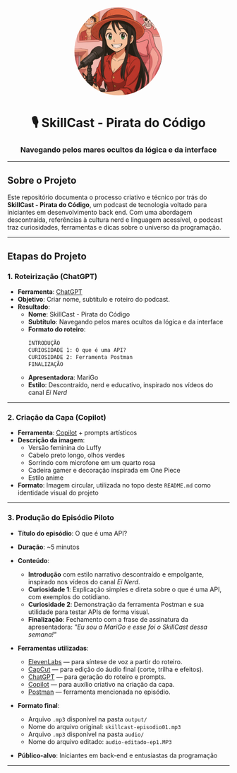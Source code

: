 
<p align="center">
  <img src="assets/capa-podcast.png" alt="Capa do SkillCast" width="200" style="border-radius: 50%;" />
</p>


<h1 align="center">🎙️ SkillCast - Pirata do Código</h1>
<h3 align="center">Navegando pelos mares ocultos da lógica e da interface</h3>

---

## Sobre o Projeto

Este repositório documenta o processo criativo e técnico por trás do **SkillCast - Pirata do Código**, um podcast de tecnologia voltado para iniciantes em desenvolvimento back end. Com uma abordagem descontraída, referências à cultura nerd e linguagem acessível, o podcast traz curiosidades, ferramentas e dicas sobre o universo da programação.

---

## Etapas do Projeto

### 1. Roteirização (ChatGPT)
- **Ferramenta**: [ChatGPT](https://chat.openai.com/)
- **Objetivo**: Criar nome, subtítulo e roteiro do podcast.
- **Resultado**:
  - **Nome**: SkillCast - Pirata do Código
  - **Subtítulo**: Navegando pelos mares ocultos da lógica e da interface
  - **Formato do roteiro**:
    ```
    INTRODUÇÃO
    CURIOSIDADE 1: O que é uma API?
    CURIOSIDADE 2: Ferramenta Postman
    FINALIZAÇÃO
    ```
  - **Apresentadora**: MariGo
  - **Estilo**: Descontraído, nerd e educativo, inspirado nos vídeos do canal *Ei Nerd*

---

### 2. Criação da Capa (Copilot)
- **Ferramenta**: [Copilot](https://github.com/features/copilot) + prompts artísticos
- **Descrição da imagem**:
  - Versão feminina do Luffy
  - Cabelo preto longo, olhos verdes
  - Sorrindo com microfone em um quarto rosa
  - Cadeira gamer e decoração inspirada em One Piece
  - Estilo anime
- **Formato**: Imagem circular, utilizada no topo deste `README.md` como identidade visual do projeto

---

### 3. Produção do Episódio Piloto
- **Título do episódio**: O que é uma API?
- **Duração**: ~5 minutos
- **Conteúdo**:
  - **Introdução** com estilo narrativo descontraído e empolgante, inspirado nos vídeos do canal *Ei Nerd*.
  - **Curiosidade 1**: Explicação simples e direta sobre o que é uma API, com exemplos do cotidiano.
  - **Curiosidade 2**: Demonstração da ferramenta Postman e sua utilidade para testar APIs de forma visual.
  - **Finalização**: Fechamento com a frase de assinatura da apresentadora: *"Eu sou a MariGo e esse foi o SkillCast dessa semana!"*

- **Ferramentas utilizadas**:
  - [ElevenLabs](https://beta.elevenlabs.io/) — para síntese de voz a partir do roteiro.
  - [CapCut](https://www.capcut.com/) — para edição do áudio final (corte, trilha e efeitos).
  - [ChatGPT](https://chat.openai.com/) — para geração do roteiro e prompts.
  - [Copilot](https://github.com/features/copilot) — para auxílio criativo na criação da capa.
  - [Postman](https://www.postman.com/) — ferramenta mencionada no episódio.

- **Formato final**:
  - Arquivo `.mp3` disponível na pasta `output/`
  - Nome do arquivo original: `skillcast-episodio01.mp3`
  - Arquivo `.mp3` disponível na pasta `audio/`
  - Nome do arquivo editado: `audio-editado-ep1.MP3`
- **Público-alvo**: Iniciantes em back-end e entusiastas da programação

---
